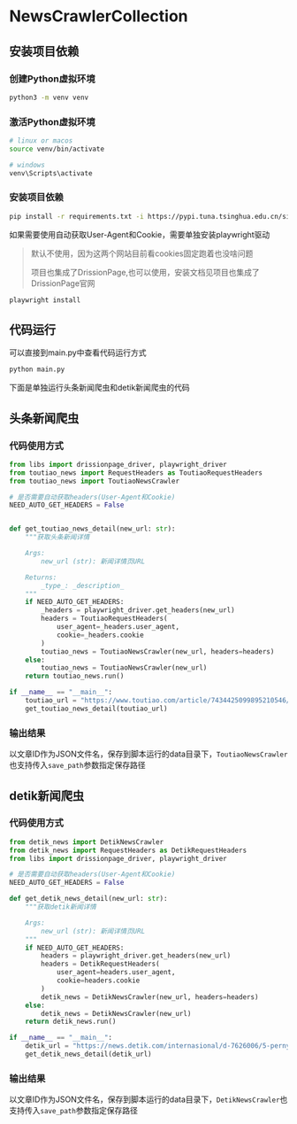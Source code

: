 # NewsCrawlerCollection

## 安装项目依赖

### 创建Python虚拟环境
```bash
python3 -m venv venv
```

### 激活Python虚拟环境
```bash
# linux or macos
source venv/bin/activate

# windows
venv\Scripts\activate
```

### 安装项目依赖
```bash
pip install -r requirements.txt -i https://pypi.tuna.tsinghua.edu.cn/simple
```

如果需要使用自动获取User-Agent和Cookie，需要单独安装playwright驱动
> 默认不使用，因为这两个网站目前看cookies固定跑着也没啥问题
> 
> 项目也集成了DrissionPage,也可以使用，安装文档见项目也集成了DrissionPage官网

```bash
playwright install
```

## 代码运行

可以直接到main.py中查看代码运行方式
```bash
python main.py
```

下面是单独运行头条新闻爬虫和detik新闻爬虫的代码

## 头条新闻爬虫

### 代码使用方式
```python
from libs import drissionpage_driver, playwright_driver
from toutiao_news import RequestHeaders as ToutiaoRequestHeaders
from toutiao_news import ToutiaoNewsCrawler

# 是否需要自动获取headers(User-Agent和Cookie)
NEED_AUTO_GET_HEADERS = False


def get_toutiao_news_detail(new_url: str):
    """获取头条新闻详情

    Args:
        new_url (str): 新闻详情页URL

    Returns:
        _type_: _description_
    """
    if NEED_AUTO_GET_HEADERS:
        _headers = playwright_driver.get_headers(new_url)
        headers = ToutiaoRequestHeaders(
            user_agent=_headers.user_agent,
            cookie=_headers.cookie
        )
        toutiao_news = ToutiaoNewsCrawler(new_url, headers=headers)
    else:
        toutiao_news = ToutiaoNewsCrawler(new_url)
    return toutiao_news.run()

if __name__ == "__main__":
    toutiao_url = "https://www.toutiao.com/article/7434425099895210546/?log_from=62fe902b9dcea_1730987379758"
    get_toutiao_news_detail(toutiao_url)
```

### 输出结果
以文章ID作为JSON文件名，保存到脚本运行的data目录下，`ToutiaoNewsCrawler`也支持传入`save_path`参数指定保存路径

## detik新闻爬虫

### 代码使用方式
```python
from detik_news import DetikNewsCrawler
from detik_news import RequestHeaders as DetikRequestHeaders
from libs import drissionpage_driver, playwright_driver

# 是否需要自动获取headers(User-Agent和Cookie)
NEED_AUTO_GET_HEADERS = False

def get_detik_news_detail(new_url: str):
    """获取detik新闻详情

    Args:
        new_url (str): 新闻详情页URL
    """
    if NEED_AUTO_GET_HEADERS:
        headers = playwright_driver.get_headers(new_url)
        headers = DetikRequestHeaders(
            user_agent=headers.user_agent,
            cookie=headers.cookie
        )
        detik_news = DetikNewsCrawler(new_url, headers=headers)
    else:
        detik_news = DetikNewsCrawler(new_url)
    return detik_news.run()

if __name__ == "__main__":
    detik_url = "https://news.detik.com/internasional/d-7626006/5-pernyataan-trump-di-pidato-kemenangan-pilpres-as"
    get_detik_news_detail(detik_url)
```

### 输出结果
以文章ID作为JSON文件名，保存到脚本运行的data目录下，`DetikNewsCrawler`也支持传入`save_path`参数指定保存路径